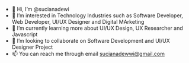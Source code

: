 - 👋 Hi, I’m @sucianadewi
- 👀 I’m interested in Technology Industries such as Software Developer, Web Developer, UI/UX Designer and Digital MArketing
- 🌱 I’m currently learning more about UI/UX Design, UX Researcher and Javascript
- 💞️ I’m looking to collaborate on Software Development and UI/UX Designer Project
- 📫 You can reach me through email sucianadewwi@gmail.com

<!---
sucianadewi/sucianadewi is a ✨ special ✨ repository because its `README.md` (this file) appears on your GitHub profile.
You can click the Preview link to take a look at your changes.
--->
